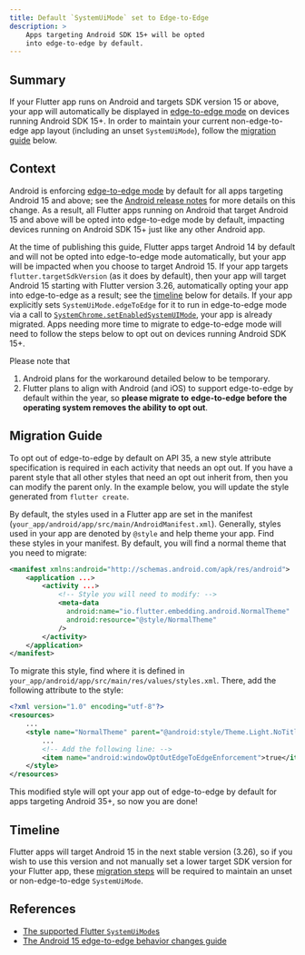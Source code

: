 ```yaml
---
title: Default `SystemUiMode` set to Edge-to-Edge
description: >
    Apps targeting Android SDK 15+ will be opted
    into edge-to-edge by default.
---
```


## Summary
If your Flutter app runs on Android and targets SDK version 15 or above,
your app will automatically be displayed in [edge-to-edge mode][1] on
devices running Android SDK 15+. In order to maintain your current
non-edge-to-edge app layout (including an unset `SystemUiMode`),
follow the [migration guide](#migration-guide) below.

## Context
Android is enforcing [edge-to-edge mode][2] by default for all apps targeting
Android 15 and above; see the [Android release notes][3] for more details on
this change. As a result, all Flutter apps running on Android that target
Android 15 and above will be opted into edge-to-edge mode by default, impacting
devices running on Android SDK 15+ just like any other Android app.

At the time of publishing this guide, Flutter apps target Android 14 by
default and will not be opted into edge-to-edge mode automatically, but
your app will be impacted when you choose to target Android 15. If your app
targets `flutter.targetSdkVersion` (as it does by default), then your app will
target Android 15 starting with Flutter version 3.26, automatically opting your
app into edge-to-edge as a result; see the [timeline](#timeline) below for
details. If your app explicitly sets `SystemUiMode.edgeToEdge` for it to run in
edge-to-edge mode via a call to [`SystemChrome.setEnabledSystemUIMode`][4],
your app is already migrated. Apps needing more time to migrate to edge-to-edge
mode will need to follow the steps below to opt out on devices running
Android SDK 15+.

Please note that 

1. Android plans for the workaround detailed below to be temporary.
2. Flutter plans to align with Android (and iOS) to
support edge-to-edge by default within the year, so **please migrate to**
**edge-to-edge before the operating system removes the ability to opt out**.

## Migration Guide
To opt out of edge-to-edge by default on API 35, a new style attribute
specification is required in each activity that needs an opt out. If
you have a parent style that all other styles that need an opt out inherit
from, then you can modify the parent only. In the example below, you will
update the style generated from `flutter create`.

By default, the styles used in a Flutter app are set in the manifest
(`your_app/android/app/src/main/AndroidManifest.xml`). Generally,
styles used in your app are denoted by `@style` and help theme your app.
Find these styles in your manifest. By default, you will find a normal theme
that you need to migrate:

```xml
<manifest xmlns:android="http://schemas.android.com/apk/res/android">
    <application ...>
        <activity ...>
            <!-- Style you will need to modify: -->
            <meta-data
              android:name="io.flutter.embedding.android.NormalTheme"
              android:resource="@style/NormalTheme"
            />
        </activity>
    </application>
</manifest>
```
To migrate this style, find where it is defined in
`your_app/android/app/src/main/res/values/styles.xml`. There, add the
following attribute to the style:

```xml
<?xml version="1.0" encoding="utf-8"?>
<resources>
    ...
    <style name="NormalTheme" parent="@android:style/Theme.Light.NoTitleBar">
        ...
	    <!-- Add the following line: -->
        <item name="android:windowOptOutEdgeToEdgeEnforcement">true</item>
    </style>
</resources>
```

This modified style will opt your app out of edge-to-edge by default for
apps targeting Android 35+, so now you are done!

## Timeline
Flutter apps will target Android 15 in the next stable version (3.26), so if
you wish to use this version and not manually set a lower target SDK version
for your Flutter app, these [migration steps](#migration-guide) will be
required to maintain an unset or non-edge-to-edge `SystemUiMode`.

## References

* [The supported Flutter `SystemUiMode`s][1]
* [The Android 15 edge-to-edge behavior changes guide][3]


[1]: https://api.flutter.dev/flutter/services/SystemUiMode.html
[2]: https://developer.android.com/develop/ui/views/layout/edge-to-edge 
[3]: https://developer.android.com/about/versions/15/behavior-changes-15#edge-to-edge 
[4]: https://api.flutter.dev/flutter/services/SystemChrome/setEnabledSystemUIMode.html